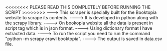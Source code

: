 <<<<<<<< PLEASE READ THIS COMPLETELY BEFORE RUNNING THE SCRIPT >>>>>>>>
---> This scraper is specially built for the Booktopia website to scrape its contents.
----> It is developed in python along with the scrapy library.
----> On bookopia website all the data is present in script tag which is in json format.
----> Using dictionary format I have extracted data. 
----> To run the script you need to run the command "python -m scrapy crawl booktopia".
----> The output is saved in data.csv file.


